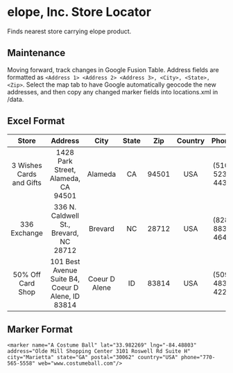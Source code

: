 # elope, Inc. Store Locator
Finds nearest store carrying elope product.

## Maintenance
Moving forward, track changes in Google Fusion Table. Address fields are formatted as `<Address 1> <Address 2> <Address 3>, <City>, <State>, <Zip>`. Select the map tab to have Google automatically geocode the new addresses, and then copy any changed marker fields into locations.xml in /data. 

## Excel Format
|           Store          |                      Address                      |      City     | State |  Zip  | Country |      Phone     | Website |
|:------------------------:|:-------------------------------------------------:|:-------------:|:-----:|:-----:|:-------:|:--------------:|:-------:|
| 3 Wishes Cards and Gifts | 1428 Park Street, Alameda, CA 94501               | Alameda       | CA    | 94501 | USA     | (510) 523-4438 |         |
| 336 Exchange             | 336 N. Caldwell St., Brevard, NC 28712            | Brevard       | NC    | 28712 | USA     | (828) 883-4645 |         |
| 50% Off Card Shop        | 101 Best Avenue Suite B4, Coeur D Alene, ID 83814 | Coeur D Alene | ID    | 83814 | USA     | (509) 483-4221 |         |

## Marker Format
```
<marker name="A Costume Ball" lat="33.982269" lng="-84.48803" address="Olde Mill Shopping Center 3101 Roswell Rd Suite H" city="Marietta" state="GA" postal="30062" country="USA" phone="770-565-5558" web="www.costumeball.com"/>
```
